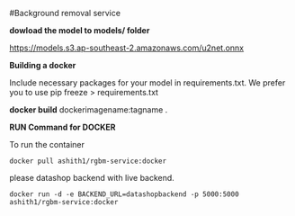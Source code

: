 #Background removal service

**dowload the model to models/ folder**

https://models.s3.ap-southeast-2.amazonaws.com/u2net.onnx


**Building a docker**

Include necessary packages for your model in requirements.txt. We prefer you to use pip freeze > requirements.txt 


**docker build** dockerimagename:tagname .

**RUN Command for DOCKER**

To run the container 

```
docker pull ashith1/rgbm-service:docker
```

please datashop backend with live backend.

```
docker run -d -e BACKEND_URL=datashopbackend -p 5000:5000 ashith1/rgbm-service:docker
```
